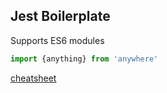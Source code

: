 ## Jest Boilerplate

Supports ES6 modules

```javascript
import {anything} from 'anywhere'
```

[cheatsheet](https://github.com/sapegin/jest-cheat-sheet)